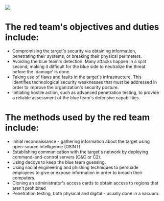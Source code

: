 
<a href="Red-Team.md"><img src="https://user-images.githubusercontent.com/51442719/172275443-f2f7910c-d5be-431c-8e94-a4853b76225a.png"></a> 

# The red team's objectives and duties include:
- Compromising the target's security via obtaining information, penetrating their systems, or breaking their physical perimeters.
- Avoiding the blue team's detection. Many attacks happen in a split second, making it difficult for the blue side to neutralize the threat before the 'damage' is done.
- Taking use of flaws and faults in the target's infrastructure. This identifies technological security weaknesses that must be addressed in order to improve the organization's security posture.
- Initiating hostile action, such as advanced penetration testing, to provide a reliable assessment of the blue team's defensive capabilities.

# The methods used by the red team include: 
- Initial reconnaissance - gathering information about the target using open-source intelligence (OSINT).
- Establishing communication with the target's network by deploying command-and-control servers (C&C or C2).
- Using decoys to keep the blue team guessing.
- Using social engineering and phishing techniques to persuade employees to give or expose information in order to breach their computers.
- Cloning an administrator's access cards to obtain access to regions that aren't prohibited
- Penetration testing, both physical and digital - usually done in a vacuum.
